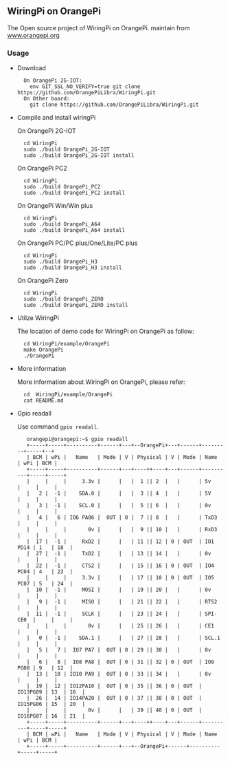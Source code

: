 WiringPi on OrangePi
-----------------------------------------------

The Open source project of WiringPi on OrangePi. maintain from www.orangepi.org

### Usage

  * Download

    ```
      On OrangePi 2G-IOT:
        env GIT_SSL_NO_VERIFY=true git clone https://github.com/OrangePiLibra/WiringPi.git 
      On Other board:
        git clone https://github.com/OrangePiLibra/WiringPi.git
    ```
  * Compile and install wiringPi
   
    On OrangePi 2G-IOT

    ```
      cd WiringPi
      sudo ./build OrangePi_2G-IOT
      sudo ./build OrangePi_2G-IOT install
    ```
    On OrangePi PC2

    ```
      cd WiringPi
      sudo ./build OrangePi_PC2
      sudo ./build OrangePi_PC2 install
    ```
    On OrangePi Win/Win plus

    ```
      cd WiringPi
      sudo ./build OrangePi_A64
      sudo ./build OrangePi_A64 install
    ```
    On OrangePi PC/PC plus/One/Lite/PC plus

    ```
      cd WiringPi
      sudo ./build OrangePi_H3
      sudo ./build OrangePi_H3 install
    ```
    On OrangePi Zero

    ```
      cd WiringPi
      sudo ./build OrangePi_ZERO
      sudo ./build OrangePi_ZERO install
    ```
  * Utilze WiringPi

    The location of demo code for WiringPi on OrangePi as follow:
    ```
      cd WiringPi/example/OrangePi
      make OrangePi
      ./OrangePi
    ```
  
  * More information

    More information about WiringPi on OrangePi, please refer:
    ```
      cd  WiringPi/example/OrangePi
      cat README.md
    ```
  * Gpio readall
   
    Use command `gpio readall`.

    ```
       orangepi@orangepi:~$ gpio readall
       +-----+-----+----------+------+---+--OrangePi+---+------+---------+-----+--+
       | BCM | wPi |   Name   | Mode | V | Physical | V | Mode | Name     | wPi | BCM |
       +-----+-----+----------+------+---+----++----+---+------+----------+-----+-----+
       |     |     |     3.3v |      |   |  1 || 2  |   |      | 5v       |     |     |
       |   2 |  -1 |    SDA.0 |      |   |  3 || 4  |   |      | 5V       |     |     |
       |   3 |  -1 |    SCL.0 |      |   |  5 || 6  |   |      | 0v       |     |     |
       |   4 |   6 | IO6 PA06 |  OUT | 0 |  7 || 8  |   |      | TxD3     |     |     |
       |     |     |       0v |      |   |  9 || 10 |   |      | RxD3     |     |     |
       |  17 |  -1 |     RxD2 |      |   | 11 || 12 | 0 | OUT  | IO1 PD14 | 1   | 18  |
       |  27 |  -1 |     TxD2 |      |   | 13 || 14 |   |      | 0v       |     |     |
       |  22 |  -1 |     CTS2 |      |   | 15 || 16 | 0 | OUT  | IO4 PC04 | 4   | 23  |
       |     |     |     3.3v |      |   | 17 || 18 | 0 | OUT  | IO5 PC07 | 5   | 24  |
       |  10 |  -1 |     MOSI |      |   | 19 || 20 |   |      | 0v       |     |     |
       |   9 |  -1 |     MISO |      |   | 21 || 22 |   |      | RTS2     |     |     |
       |  11 |  -1 |     SCLK |      |   | 23 || 24 |   |      | SPI-CE0  |     |     |
       |     |     |       0v |      |   | 25 || 26 |   |      | CE1      |     |     |
       |   0 |  -1 |    SDA.1 |      |   | 27 || 28 |   |      | SCL.1    |     |     |
       |   5 |   7 |  IO7 PA7 |  OUT | 0 | 29 || 30 |   |      | 0v       |     |     |
       |   6 |   8 |  IO8 PA8 |  OUT | 0 | 31 || 32 | 0 | OUT  | IO9 PG08 | 9   | 12  |
       |  13 |  10 | IO10 PA9 |  OUT | 0 | 33 || 34 |   |      | 0v       |     |     |
       |  19 |  12 | IO12PA10 |  OUT | 0 | 35 || 36 | 0 | OUT  | IO13PG09 | 13  | 16  |
       |  26 |  14 | IO14PA20 |  OUT | 0 | 37 || 38 | 0 | OUT  | IO15PG06 | 15  | 20  |
       |     |     |       0v |      |   | 39 || 40 | 0 | OUT  | IO16PG07 | 16  | 21  |
       +-----+-----+----------+------+---+----++----+---+------+----------+-----+-----+
       | BCM | wPi |   Name   | Mode | V | Physical | V | Mode | Name     | wPi | BCM |
       +-----+-----+----------+------+---+--OrangePi+------+----------+-----+-----+
      ```
